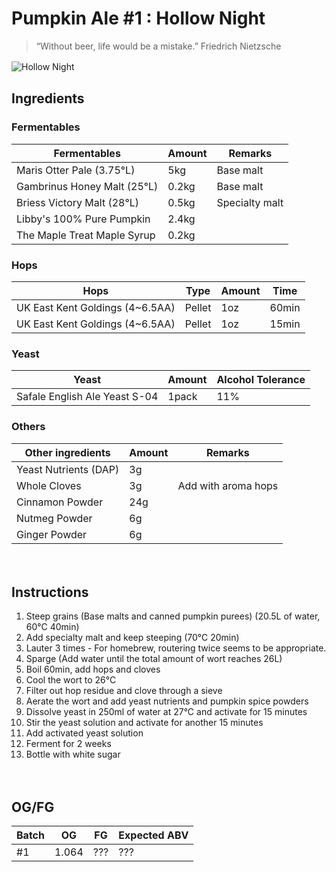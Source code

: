 Pumpkin Ale #1 : Hollow Night
=============
> “Without beer, life would be a mistake.”  Friedrich Nietzsche


![Hollow Night](https://github.com/peterpan-brewing/beer/blob/main/Hollow%20Night.jpg)
　

## Ingredients

### Fermentables
| Fermentables | Amount | Remarks |
| ------ | ------ | ------ |
| Maris Otter Pale (3.75°L) | 5kg | Base malt |
| Gambrinus Honey Malt (25°L)| 0.2kg | Base malt|
| Briess Victory Malt (28°L) | 0.5kg | Specialty malt |
| Libby's 100% Pure Pumpkin | 2.4kg |  |
| The Maple Treat Maple Syrup | 0.2kg |  |

### Hops
| Hops | Type | Amount | Time |
| ------ | ------ | ------ | ------ |
| UK East Kent Goldings (4~6.5AA) | Pellet | 1oz | 60min |
| UK East Kent Goldings (4~6.5AA) | Pellet | 1oz | 15min |

### Yeast
| Yeast | Amount | Alcohol Tolerance |
| ------ | ------ | ------ |
| Safale English Ale Yeast S-04 | 1pack | 11% |

### Others
| Other ingredients | Amount | Remarks |
| ------ | ------ | ------ |
| Yeast Nutrients (DAP) | 3g | |
| Whole Cloves | 3g | Add with aroma hops |
| Cinnamon Powder | 24g | |
| Nutmeg Powder | 6g | |
| Ginger Powder | 6g | |

　

## Instructions

1. Steep grains (Base malts and canned pumpkin purees) (20.5L of water, 60°C 40min)
2. Add specialty malt and keep steeping (70°C 20min)
3. Lauter 3 times - For homebrew, routering twice seems to be appropriate.
4. Sparge (Add water until the total amount of wort reaches 26L)
5. Boil 60min, add hops and cloves
6. Cool the wort to 26°C
7. Filter out hop residue and clove through a sieve
8. Aerate the wort and add yeast nutrients and pumpkin spice powders
9. Dissolve yeast in 250ml of water at 27°C and activate for 15 minutes
10. Stir the yeast solution and activate for another 15 minutes
11. Add activated yeast solution
12. Ferment for 2 weeks
13. Bottle with white sugar

　

## OG/FG
| Batch | OG | FG | Expected ABV |
| ------ | ------ | ------ | ------ |
| #1 | 1.064 | ??? | ??? |

　
